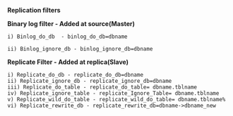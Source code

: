 **Replication filters**

**Binary log filter - Added at source(Master)** 

    i) Binlog_do_db  - binlog_do_db=dbname
    
    ii) Binlog_ignore_db - binlog_ignore_db=dbname

**Replicate Filter - Added at replica(Slave)**

    i) Replicate_do_db - replicate_do_db=dbname
    ii) Replicate_ignore_db - replicate_ignore_db=dbname
    iii) Replicate_do_table - replicate_do_table= dbname.tblname
    iv) Replicate_ignore_table - replicate_Ignore_Table= dbname.tblname
    v) Replicate_wild_do_table - replicate_wild_do_table= dbname.tblname%
    vi) Replicate_rewrite_db - replicate_rewrite_db=dbname->dbname_new




